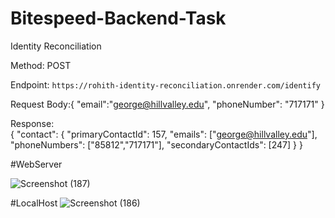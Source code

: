 # Bitespeed-Backend-Task

Identity Reconciliation 

Method: POST

Endpoint: `https://rohith-identity-reconciliation.onrender.com/identify`

Request Body:{
"email":"george@hillvalley.edu",
"phoneNumber": "717171"
}

Response:	
{
    "contact": {
        "primaryContactId": 157,
        "emails": ["george@hillvalley.edu"],
        "phoneNumbers": ["85812","717171"],
        "secondaryContactIds": [247]
    }
}

#WebServer

![Screenshot (187)](https://github.com/Rohith2050/Identity-Reconciliation/assets/87187293/dfda8e24-6015-41fe-9fda-d938502f42c7)

#LocalHost
![Screenshot (186)](https://github.com/Rohith2050/Identity-Reconciliation/assets/87187293/81fadc2e-78a8-40cc-8442-e0439de54c9d)

